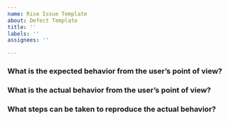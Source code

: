 ```yaml
---
name: Rise Issue Template
about: Defect Template
title: ''
labels: ''
assignees: ''

---
```


### What is the expected behavior from the user’s point of view? 


### What is the actual behavior from the user’s point of view? 


### What steps can be taken to reproduce the actual behavior?
